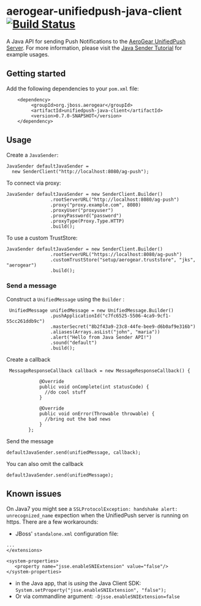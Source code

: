 # aerogear-unifiedpush-java-client [![Build Status](https://travis-ci.org/aerogear/aerogear-unifiedpush-java-client.png)](https://travis-ci.org/aerogear/aerogear-unifiedpush-java-client)

A Java API for sending Push Notifications to the [AeroGear UnifiedPush Server](https://github.com/aerogear/aerogear-unifiedpush-server). For more information, please visit the [Java Sender Tutorial](http://aerogear.org/docs/guides/GetStartedwithJavaSender/) for example usages.

## Getting started

Add the following dependencies to your ```pom.xml``` file:

        <dependency>
             <groupId>org.jboss.aerogear</groupId>
             <artifactId>unifiedpush-java-client</artifactId>
             <version>0.7.0-SNAPSHOT</version>
        </dependency>

## Usage

Create a ```JavaSender```:

    JavaSender defaultJavaSender =
      new SenderClient("http://localhost:8080/ag-push");

To connect via proxy:

```
JavaSender defaultJavaSender = new SenderClient.Builder()
                .rootServerURL("http://localhost:8080/ag-push")
                .proxy("proxy.example.com", 8080)
                .proxyUser("proxyuser")
                .proxyPassword("password")
                .proxyType(Proxy.Type.HTTP)
                .build();
```

To use a custom TrustStore:

```
JavaSender defaultJavaSender = new SenderClient.Builder()
                .rootServerURL("https://localhost:8080/ag-push")
                .customTrustStore("setup/aerogear.truststore", "jks", "aerogear")
                .build();
```

### Send a message

Construct a ``` UnifiedMessage ``` using the ``` Builder ``` :

```
 UnifiedMessage unifiedMessage = new UnifiedMessage.Builder()
                .pushApplicationId("c7fc6525-5506-4ca9-9cf1-55cc261ddb9c")
                .masterSecret("8b2f43a9-23c8-44fe-bee9-d6b0af9e316b")
                .aliases(Arrays.asList("john", "maria"))
                .alert("Hello from Java Sender API!")
                .sound("default")
                .build();
```

Create a callback

```
 MessageResponseCallback callback = new MessageResponseCallback() {

            @Override
            public void onComplete(int statusCode) {
              //do cool stuff
            }

            @Override
            public void onError(Throwable throwable) {
              //bring out the bad news
            }
        };
```

Send the message


``` defaultJavaSender.send(unifiedMessage, callback); ```


You can also omit the callback


``` defaultJavaSender.send(unifiedMessage); ```


## Known issues

On Java7 you might see a ```SSLProtocolException: handshake alert: unrecognized_name``` expection when the UnifiedPush server is running on https. There are a few workarounds:

* JBoss' ```standalone.xml``` configuration file:
```
...
</extensions>

<system-properties>
   <property name="jsse.enableSNIExtension" value="false"/>
</system-properties>
```

* in the Java app, that is _using_ the Java Client SDK: ```System.setProperty("jsse.enableSNIExtension", "false");```
* Or via commandline argument: ```-Djsse.enableSNIExtension=false```




 
